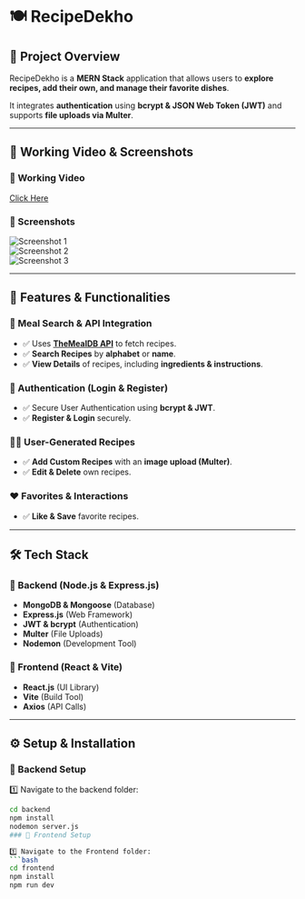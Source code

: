 # 🍽️ RecipeDekho  

## 📌 Project Overview  
RecipeDekho is a **MERN Stack** application that allows users to **explore recipes, add their own, and manage their favorite dishes**.  

It integrates **authentication** using **bcrypt & JSON Web Token (JWT)** and supports **file uploads via Multer**.  

---  

## 🔗 Working Video & Screenshots  

### 📌 Working Video  
[Click Here](https://drive.google.com/file/d/1jD7S9Hz26XkxmJ7MA_BKiHskWSV02Tbi/view?usp=sharing)  

### 📸 Screenshots  
![Screenshot 1](https://github.com/user-attachments/assets/62e686af-5f7a-415f-b434-6db5f0169bea)  
![Screenshot 2](https://github.com/user-attachments/assets/835cd38a-9a46-4e64-98fb-cc8055c07d88)  
![Screenshot 3](https://github.com/user-attachments/assets/7c4d4ebd-2b41-49ba-8a3b-b9c2bc65bd8c)  

---  

## 🚀 Features & Functionalities  

### 🍔 Meal Search & API Integration  
- ✅ Uses **[TheMealDB API](https://www.themealdb.com/api.php)** to fetch recipes.  
- ✅ **Search Recipes** by **alphabet** or **name**.  
- ✅ **View Details** of recipes, including **ingredients & instructions**.  

### 🔑 Authentication (Login & Register)  
- ✅ Secure User Authentication using **bcrypt & JWT**.  
- ✅ **Register & Login** securely.  

### 👨‍🍳 User-Generated Recipes  
- ✅ **Add Custom Recipes** with an **image upload (Multer)**.  
- ✅ **Edit & Delete** own recipes.  

### ❤️ Favorites & Interactions  
- ✅ **Like & Save** favorite recipes.  

---  

## 🛠️ Tech Stack  

### 🔹 Backend (Node.js & Express.js)  
- **MongoDB & Mongoose** (Database)  
- **Express.js** (Web Framework)  
- **JWT & bcrypt** (Authentication)  
- **Multer** (File Uploads)  
- **Nodemon** (Development Tool)  

### 🔹 Frontend (React & Vite)  
- **React.js** (UI Library)  
- **Vite** (Build Tool)  
- **Axios** (API Calls)  

---  

## ⚙️ Setup & Installation  

### 🔹 Backend Setup  

1️⃣ Navigate to the backend folder:  
```bash
cd backend
npm install  
nodemon server.js
### 🔹 Frontend Setup  

1️⃣ Navigate to the Frontend folder:  
```bash
cd frontend
npm install  
npm run dev
